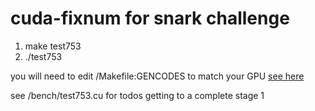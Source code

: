 # cuda-fixnum for snark challenge

1. make test753
2. ./test753

you will need to edit /Makefile:GENCODES to match your GPU [see here](https://arnon.dk/matching-sm-architectures-arch-and-gencode-for-various-nvidia-cards/)

see /bench/test753.cu for todos getting to a complete stage 1
